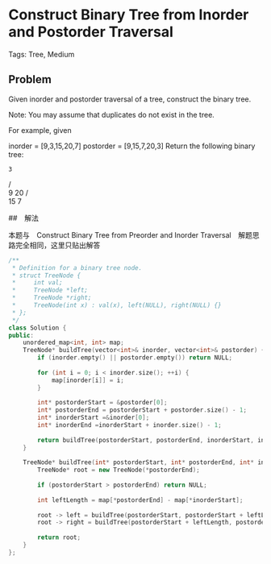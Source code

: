 # Construct Binary Tree from Inorder and Postorder Traversal

Tags: Tree, Medium

## Problem

Given inorder and postorder traversal of a tree, construct the binary tree.

Note:
You may assume that duplicates do not exist in the tree.

For example, given

inorder = [9,3,15,20,7]
postorder = [9,15,7,20,3]
Return the following binary tree:

    3
   / \
  9  20
    /  \
   15   7

##　解法

本题与　Construct Binary Tree from Preorder and Inorder Traversal　解题思路完全相同，这里只贴出解答

```cpp
/**
 * Definition for a binary tree node.
 * struct TreeNode {
 *     int val;
 *     TreeNode *left;
 *     TreeNode *right;
 *     TreeNode(int x) : val(x), left(NULL), right(NULL) {}
 * };
 */
class Solution {
public:
    unordered_map<int, int> map;
    TreeNode* buildTree(vector<int>& inorder, vector<int>& postorder) {
        if (inorder.empty() || postorder.empty()) return NULL;
        
        for (int i = 0; i < inorder.size(); ++i) {
            map[inorder[i]] = i;
        }
        
        int* postorderStart = &postorder[0];
        int* postorderEnd = postorderStart + postorder.size() - 1;
        int* inorderStart =&inorder[0];
        int* inorderEnd =inorderStart + inorder.size() - 1;
        
        return buildTree(postorderStart, postorderEnd, inorderStart, inorderEnd);
    }
    
    TreeNode* buildTree(int* postorderStart, int* postorderEnd, int* inorderStart, int* inorderEnd) {
        TreeNode* root = new TreeNode(*postorderEnd);
        
        if (postorderStart > postorderEnd) return NULL;
        
        int leftLength = map[*postorderEnd] - map[*inorderStart];
        
        root -> left = buildTree(postorderStart, postorderStart + leftLength - 1, inorderStart, inorderStart + leftLength - 1);
        root -> right = buildTree(postorderStart + leftLength, postorderEnd - 1, inorderStart + leftLength + 1, inorderEnd);
        
        return root;
    }
};
```